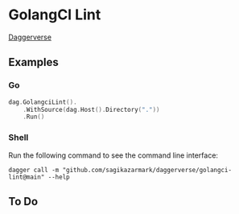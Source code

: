 # GolangCI Lint

[Daggerverse](https://daggerverse.dev/mod/github.com/sagikazarmark/daggerverse/golangci-lint)

## Examples

### Go

```go
dag.GolangciLint().
    .WithSource(dag.Host().Directory("."))
    .Run()
```

### Shell

Run the following command to see the command line interface:

```shell
dagger call -m "github.com/sagikazarmark/daggerverse/golangci-lint@main" --help
```

## To Do
